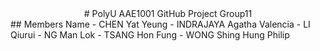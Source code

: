 <center># PolyU AAE1001 GitHub Project Group11</center>
## Members Name
- CHEN Yat Yeung
- INDRAJAYA Agatha Valencia
- LI Qiurui
- NG Man Lok
- TSANG Hon Fung
- WONG Shing Hung Philip
